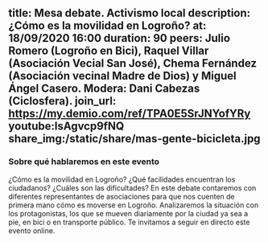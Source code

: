 title: Mesa debate. Activismo local
description: ¿Cómo es la movilidad en Logroño?
at: 18/09/2020 16:00
duration: 90
peers: Julio Romero (Logroño en Bici), Raquel Villar (Asociación Vecial San José), Chema Fernández (Asociación vecinal Madre de Dios) y Miguel Ángel Casero. Modera: Dani Cabezas (Ciclosfera).
join_url: https://my.demio.com/ref/TPA0E5SrJNYofYRy
youtube:lsAgvcp9fNQ
share_img:/static/share/mas-gente-bicicleta.jpg
----
### Sobre qué hablaremos en este evento
¿Cómo es la movilidad en Logroño? ¿Qué facilidades encuentran los ciudadanos? ¿Cuáles son las dificultades? En este debate contaremos con diferentes representantes de asociaciones para que nos cuenten de primera mano cómo es moverse en Logroño.
Analizaremos la situación con los protagonistas, los que se mueven diariamente por la ciudad ya sea a pie, en bici o en transporte público. Te invitamos a seguir en directo este evento online.

